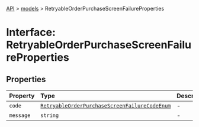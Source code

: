 [API](../../index.md) > [models](../index.md) > RetryableOrderPurchaseScreenFailureProperties

# Interface: RetryableOrderPurchaseScreenFailureProperties

## Properties

| Property | Type | Description | Source |
| :------ | :------ | :------ | :------ |
| `code` | [`RetryableOrderPurchaseScreenFailureCodeEnum`](../type-aliases/RetryableOrderPurchaseScreenFailureCodeEnum.md) | - | models/RetryableOrderPurchaseScreenFailure.ts:61 |
| `message` | `string` | - | models/RetryableOrderPurchaseScreenFailure.ts:62 |
